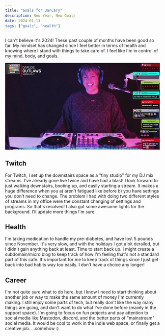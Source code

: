 ```yaml
---
title: "Goals for January"
description: New Year, New Goals
date: 2024-01-13
tags: ["goals", "health"]
---
```


I can't believe it's 2024! These past couple of months have been good so far. My mindset has changed since I feel better in terms of health and knowing where I stand with things to take care of. I feel like I'm in control of my mind, body, and goals. 

![BinaryDigit on Twitch](BeatsBasementEp0-SS.jpg "B having a blast on stream!")

## Twitch

For Twitch, I set up the downstairs space as a "tiny studio" for my DJ mix streams. I've already gone live twice and have had a blast! I look forward to just walking downstairs, booting up, and easily starting a stream. It makes a huge difference when you a) aren't fatigued like before b) you have settings you don't need to change. The problem I had with doing two different styles of streams in my office were the constant changing of settings and programs. So that's resolved! I also got some awesome lights for the background. I'll update more things I'm sure.

## Health

I'm taking medication to handle my pre-diabetes, and have lost 5 pounds since November. It's very slow, and with the holidays I got a bit derailed, but I didn't gain anything back at least. Time to start back up. I might create a subdomain/micro blog to keep track of how I'm feeling that's not a standard part of this cafe. It's important for me to keep track of things since I just get back into bad habits way too easily. I don't have a choice any longer!

## Career

I'm not quite sure what to do here, but I know I need to start thinking about another job or way to make the same amount of money I'm currently making. I still enjoy some parts of tech, but really don't like the way many things are going, and don't want to do what I've done before (mainly in the support space). I'm going to focus on fun projects and pay attention to social media like Mastodon, discord, and the better parts of "mainstream" social media. It would be cool to work in the indie web space, or finally get a creative job. ...somehow :) 